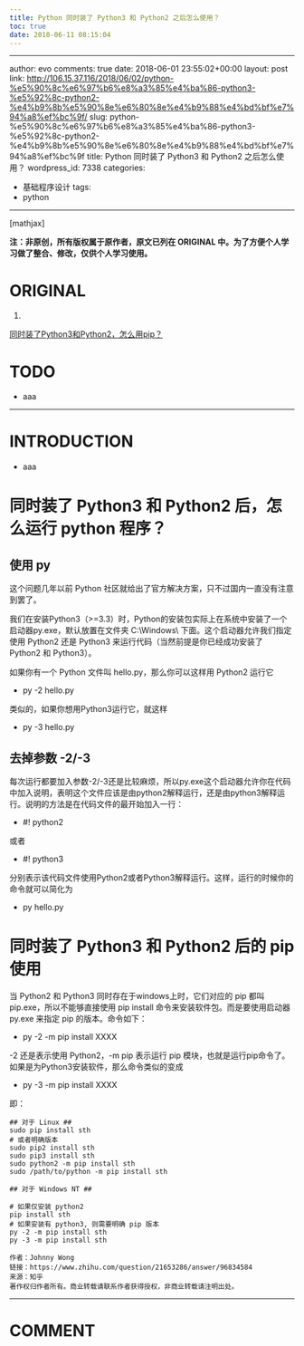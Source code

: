 ```yaml
---
title: Python 同时装了 Python3 和 Python2 之后怎么使用？
toc: true
date: 2018-06-11 08:15:04
---
```

---
author: evo
comments: true
date: 2018-06-01 23:55:02+00:00
layout: post
link: http://106.15.37.116/2018/06/02/python-%e5%90%8c%e6%97%b6%e8%a3%85%e4%ba%86-python3-%e5%92%8c-python2-%e4%b9%8b%e5%90%8e%e6%80%8e%e4%b9%88%e4%bd%bf%e7%94%a8%ef%bc%9f/
slug: python-%e5%90%8c%e6%97%b6%e8%a3%85%e4%ba%86-python3-%e5%92%8c-python2-%e4%b9%8b%e5%90%8e%e6%80%8e%e4%b9%88%e4%bd%bf%e7%94%a8%ef%bc%9f
title: Python 同时装了 Python3 和 Python2 之后怎么使用？
wordpress_id: 7338
categories:
- 基础程序设计
tags:
- python
---

<!-- more -->

[mathjax]

**注：非原创，所有版权属于原作者，原文已列在 ORIGINAL 中。为了方便个人学习做了整合、修改，仅供个人学习使用。**


# ORIGINAL





 	
  1. 


[同时装了Python3和Python2，怎么用pip？](https://www.zhihu.com/question/21653286)







# TODO





 	
  * aaa





* * *





# INTRODUCTION





 	
  * aaa





# 同时装了 Python3 和 Python2 后，怎么运行 python 程序？




## 使用 py






这个问题几年以前 Python 社区就给出了官方解决方案，只不过国内一直没有注意到罢了。

我们在安装Python3（>=3.3）时，Python的安装包实际上在系统中安装了一个启动器py.exe，默认放置在文件夹 C:\Windows\ 下面。这个启动器允许我们指定使用 Python2 还是 Python3 来运行代码（当然前提是你已经成功安装了 Python2 和 Python3）。

如果你有一个 Python 文件叫 hello.py，那么你可以这样用 Python2 运行它



 	
  * py -2 hello.py


类似的，如果你想用Python3运行它，就这样

 	
  * py -3 hello.py




## **去掉参数 -2/-3**


每次运行都要加入参数-2/-3还是比较麻烦，所以py.exe这个启动器允许你在代码中加入说明，表明这个文件应该是由python2解释运行，还是由python3解释运行。说明的方法是在代码文件的最开始加入一行：



 	
  * #! python2


或者

 	
  * #! python3


分别表示该代码文件使用Python2或者Python3解释运行。这样，运行的时候你的命令就可以简化为

 	
  * py hello.py





# 同时装了 Python3 和 Python2 后的 pip 使用


当 Python2 和 Python3 同时存在于windows上时，它们对应的 pip 都叫 pip.exe，所以不能够直接使用 pip install 命令来安装软件包。而是要使用启动器 py.exe 来指定 pip 的版本。命令如下：



 	
  * py -2 -m pip install XXXX


-2 还是表示使用 Python2，-m pip 表示运行 pip 模块，也就是运行pip命令了。如果是为Python3安装软件，那么命令类似的变成

 	
  * py -3 -m pip install XXXX





即：

    
    ## 对于 Linux ##
    sudo pip install sth
    # 或者明确版本
    sudo pip2 install sth
    sudo pip3 install sth
    sudo python2 -m pip install sth
    sudo /path/to/python -m pip install sth
    
    ## 对于 Windows NT ##
    
    # 如果仅安装 python2
    pip install sth
    # 如果安装有 python3, 则需要明确 pip 版本
    py -2 -m pip install sth
    py -3 -m pip install sth
    
    作者：Johnny Wong
    链接：https://www.zhihu.com/question/21653286/answer/96834584
    来源：知乎
    著作权归作者所有。商业转载请联系作者获得授权，非商业转载请注明出处。






















* * *





# COMMENT




